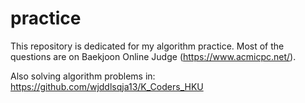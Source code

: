 # practice
This repository is dedicated for my algorithm practice.
Most of the questions are on Baekjoon Online Judge (https://www.acmicpc.net/).

Also solving algorithm problems in:
https://github.com/wjddlsqja13/K_Coders_HKU
